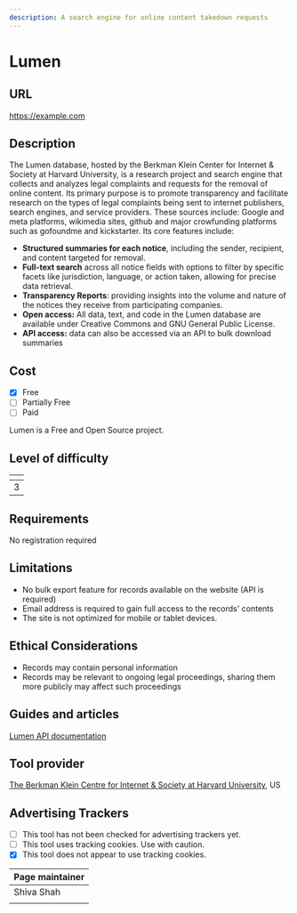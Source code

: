 ```yaml
---
description: A search engine for online content takedown requests
---
```


# Lumen

## URL

https://example.com

## Description

The Lumen database, hosted by the Berkman Klein Center for Internet & Society at Harvard University, is a research project and search engine that collects and analyzes legal complaints and requests for the removal of online content. Its primary purpose is to promote transparency and facilitate research on the types of legal complaints being sent to internet publishers, search engines, and service providers. These sources include: Google and meta platforms, wikimedia sites, github and major crowfunding platforms such as gofoundme and kickstarter. Its core features include:

* **Structured summaries for each notice**, including the sender, recipient, and content targeted for removal.
* **Full-text search** across all notice fields with options to filter by specific facets like jurisdiction, language, or action taken, allowing for precise data retrieval.
* **Transparency Reports**: providing insights into the volume and nature of the notices they receive from participating companies.
* **Open access:** All data, text, and code in the Lumen database are available under Creative Commons and GNU General Public License.
* **API access:** data can also be accessed via an API to bulk download summaries

## Cost

* [x] Free
* [ ] Partially Free
* [ ] Paid

Lumen is a Free and Open Source project.

## Level of difficulty

<table><thead><tr><th data-type="rating" data-max="5"></th></tr></thead><tbody><tr><td>3</td></tr></tbody></table>

## Requirements

No registration required

## Limitations

* No bulk export feature for records available on the website (API is required)
* Email address is required to gain full access to the records' contents
* The site is not optimized for mobile or tablet devices.

## Ethical Considerations

* Records may contain personal information
* Records may be relevant to ongoing legal proceedings, sharing them more publicly may affect such proceedings

## Guides and articles

[Lumen API documentation](https://github.com/berkmancenter/lumendatabase/wiki/Lumen-API-Documentation)

## Tool provider

[The Berkman Klein Centre for Internet & Society at Harvard University](https://github.com/berkmancenter), US

## Advertising Trackers

* [ ] This tool has not been checked for advertising trackers yet.
* [ ] This tool uses tracking cookies. Use with caution.
* [x] This tool does not appear to use tracking cookies.

| Page maintainer |
| --------------- |
| Shiva Shah      |
|                 |
